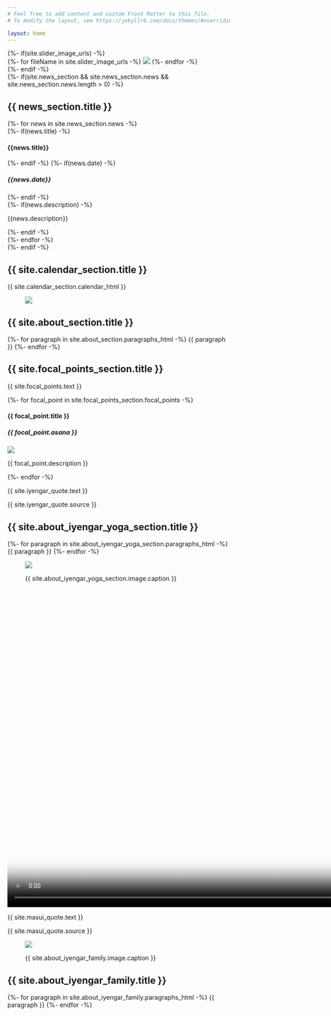 ```yaml
---
# Feel free to add content and custom Front Matter to this file.
# To modify the layout, see https://jekyllrb.com/docs/themes/#overriding-theme-defaults

layout: home
---
```


<section id="landing">
	{%- if(site.slider_image_urls) -%}
	<div class="gallery js-flickity" data-flickity-options='{ "wrapAround": true, "autoPlay": 3000, "imagesLoaded": true, "fade": true, "draggable": false, "pauseAutoPlayOnHover": false, "setGallerySize": false }'>
		{%- for fileName in site.slider_image_urls -%}
		<img src="/assets/imgs/slider/{{ fileName }}">
		{%- endfor -%}
	</div>
	{%- endif -%}

</section>
{%- if(site.news_section && site.news_section.news && site.news_section.news.length > 0) -%}
<section id="news-section">
	<div class="wrapper">
		<h2>{{ news_section.title }}</h2>
		<div id="news-list" class="masonry">
			{%- for news in site.news_section.news -%}
		 		<div class="news">
		 			<div class="news-header">
			 			{%- if(news.title) -%}
			 			<h4>{{news.title}}</h4>
			 			{%- endif -%}
			 			{%- if(news.date) -%}
			 			<h5 class="news-date">{{news.date}}</h5>
			 			{%- endif -%}
		 			</div>
		 			{%- if(news.description) -%}
		 			<p>{{news.description}}</p>
		 			{%- endif -%}
		 		</div>
			{%- endfor -%}
		</div>
	</div>
</section>
{%- endif -%}
<section id="calendar">
	<h2>{{ site.calendar_section.title }}</h2>
	<div class="wrapper calendar">
		{{ site.calendar_section.calendar_html }}
	</div>
</section>
<section id="about">
	<div class="wrapper">
		<div id="about-me" class="text-with-image columns-2 vertical-center-items">
			<figure class="img-with-subtitle">
				<img class="rounded-corners" src="{{ site.about_section.image.url }}">
			</figure>
			<div class="text">
				<h2>{{ site.about_section.title }}</h2>
				{%- for paragraph in site.about_section.paragraphs_html -%}
		 		{{ paragraph }}
				{%- endfor -%}
			</div>
		</div>
	</div>
</section>
<section>
	<div class="wrapper">
		<div id="focal-points">
			<h2>{{ site.focal_points_section.title }}</h2>
			 <p>{{ site.focal_points.text }}</p>
			 <div class="cards">
			 	{%- for focal_point in site.focal_points_section.focal_points -%}
				 <div class="card">
				 	<div class="card-header">
				 		<div>
					 		<h4 class="card-title">{{ focal_point.title }}</h4>
					 		<h5 class="card-subtitle">{{ focal_point.asana }}</h5>
					 	</div>
				 	</div>
				 	<div class="card-image">
				 		<img class="single-rounded-corner" src="{{ focal_point.image_url }}"/>
				 		<p class="card-image-description">{{ focal_point.description }}</p>
				 	</div>
				 </div>
				 {%- endfor -%}
			 </div>
		</div>
	</div>
</section>
<section id="iyengar">
	<div id="iyengar-quote" class="quote">
		<p class="quote-text">{{ site.iyengar_quote.text }}</p>
		<p class="quote-source">{{ site.iyengar_quote.source }}</p>
	</div>
	<div class="wrapper">
		<div id="about-iyengar" class="text-with-image columns-2 vertical-center-items">
			<div class="text">
				<h2>{{ site.about_iyengar_yoga_section.title }}</h2>
				{%- for paragraph in site.about_iyengar_yoga_section.paragraphs_html -%}
				{{ paragraph }}
				{%- endfor -%}
			</div>
			<figure class="img-with-subtitle">
				<img class="rounded-corners" src="{{ site.about_iyengar_yoga_section.image.url }}">
				<figcaption class="caption caption-left">
					<p>{{ site.about_iyengar_yoga_section.image.caption }}</p>
				</figcaption>
			</figure>
		</div>
	</div><!-- ./wrapper-->
	<div id="iyengar-video">
		 <video width="1280" height="720" poster="{{ site.about_iyengar_yoga_section.video.thumbnail_url}}" controls>
		   <source src="{{ site.about_iyengar_yoga_section.video.video_url}}" type="video/mp4">
			Your browser does not support the video tag.
		</video> 
	</div>
	<div id="masui-quote" class="quote">
		<p class="quote-text">{{ site.masui_quote.text }}</p>
		<p class="quote-source">{{ site.masui_quote.source }}</p>
	</div>
	<div class="wrapper">
		<div class="text-with-image columns-2 vertical-center-items">
			<figure class="img-with-subtitle">
				<img class="rounded-corners" src="{{ site.about_iyengar_family.image.url }}">
				<figcaption class="caption caption-left">
					<p>{{ site.about_iyengar_family.image.caption }}</p>
				</figcaption>
			</figure>
			<div class="text">
				<h2>{{ site.about_iyengar_family.title }}</h2>
				{%- for paragraph in site.about_iyengar_family.paragraphs_html -%}
		 		{{ paragraph }}
				{%- endfor -%}
			</div>
		</div>
	</div><!-- ./wrapper -->
	
</section>


